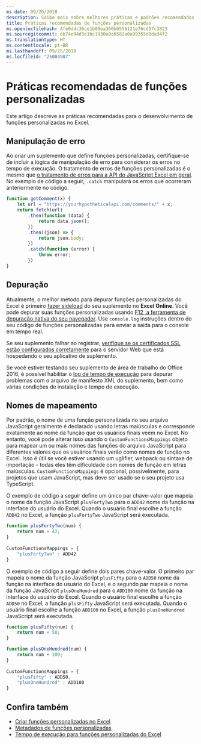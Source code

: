 ```yaml
---
ms.date: 09/20/2018
description: Saiba mais sobre melhores práticas e padrões recomendados para funções personalizadas do Excel.
title: Práticas recomendadas de funções personalizadas
ms.openlocfilehash: 4fe0ddc36ce1b08ea360bb556121e76cd57c3823
ms.sourcegitcommit: eb74e94d3e1bc1930a9c6582a0a99355d0da34f2
ms.translationtype: HT
ms.contentlocale: pt-BR
ms.lasthandoff: 09/25/2018
ms.locfileid: "25004907"
---
```

# <a name="custom-functions-best-practices"></a>Práticas recomendadas de funções personalizadas

Este artigo descreve as práticas recomendadas para o desenvolvimento de funções personalizadas no Excel.

## <a name="error-handling"></a>Manipulação de erro

Ao criar um suplemento que define funções personalizadas, certifique-se de incluir a lógica de manipulação de erro para considerar os erros no tempo de execução. O tratamento de erros de funções personalizadas é o mesmo que [o tratamento de erros para a API do JavaScript Excel em geral](excel-add-ins-error-handling.md). No exemplo de código a seguir, `.catch` manipulará os erros que ocorreram anteriormente no código.

```js
function getComment(x) {
    let url = "https://yourhypotheticalapi.com/comments/" + x; 
    return fetch(url)
        .then(function (data) {
            return data.json();
        })
        .then((json) => {
            return json.body;
        })
        .catch(function (error) {
            throw error;
        })
}
```

## <a name="debugging"></a>Depuração
Atualmente, o melhor método para depurar funções personalizadas do Excel é primeiro [fazer sideload](../testing/sideload-office-add-ins-for-testing.md) do seu suplemento no **Excel Online**. Você pode depurar suas funções personalizadas usando [F12, a ferramenta de depuração nativa do seu navegador](../testing/debug-add-ins-in-office-online.md). Use `console.log` instruções dentro do seu código de funções personalizadas para enviar a saída para o console em tempo real.

Se seu suplemento falhar ao registrar, [verifique se os certificados SSL estão configurados corretamente](https://github.com/OfficeDev/generator-office/blob/master/src/docs/ssl.md) para o servidor Web que está hospedando o seu aplicativo de suplemento.

Se você estiver testando seu suplemento de área de trabalho do Office 2016, é possível habilitar o [log de tempo de execução](../testing/troubleshoot-manifest.md#use-runtime-logging-to-debug-your-add-in) para depurar problemas com o arquivo de manifesto XML do suplemento, bem como várias condições de instalação e tempo de execução. 


## <a name="mapping-names"></a>Nomes de mapeamento

Por padrão, o nome de uma função personalizada no seu arquivo JavaScript geralmente é declarado usando letras maiúsculas e corresponde exatamente ao nome da função que os usuários finais veem no Excel. No entanto, você pode alterar isso usando o `CustomFunctionsMappings` objeto para mapear um ou mais nomes das funções do arquivo JavaScript para diferentes valores que os usuários finais verão como nomes de função no Excel. Isso é útil se você estiver usando um uglifier, webpack ou sintaxe de importação - todas eles têm dificuldade com nomes de função em letras maiúsculas. `CustomFunctionsMappings` é opcional, possivelmente, para projetos que usam JavaScript, mas deve ser usado se o seu projeto usa TypeScript.  
  
O exemplo de código a seguir define um único par chave-valor que mapeia o nome da função JavaScript `plusFortyTwo` para o `ADD42` nome da função na interface do usuário do Excel. Quando o usuário final escolhe a função `ADD42` no Excel, a função `plusFortyTwo` JavaScript será executada.

```js
function plusFortyTwo(num) {
    return num + 42;  
}  
  
CustomFunctionsMappings = {
    "plusFortyTwo" : ADD42
}
```

O exemplo de código a seguir define dois pares chave-valor. O primeiro par mapeia o nome da função JavaScript `plusFifty` para o `ADD50` nome da função na interface do usuário do Excel, e o segundo par mapeia o nome da função JavaScript `plusOneHundred` para o `ADD100` nome da função na interface do usuário do Excel. Quando o usuário final escolhe a função `ADD50` no Excel, a função `plusFifty` JavaScript será executada. Quando o usuário final escolhe a função `ADD100` no Excel, a função `plusOneHundred` JavaScript será executada.

```js
function plusFifty(num) {
    return num + 50;  
} 

function plusOneHundred(num) {
    return num + 100;  
}  
  
CustomFunctionsMappings = {
    "plusFifty" : ADD50,  
    "plusOneHundred" : ADD100
}
 ```

 ## <a name="see-also"></a>Confira também

- [Criar funções personalizadas no Excel](custom-functions-overview.md)
- [Metadados de funções personalizadas](custom-functions-json.md)
- [Tempo de execução para funções personalizadas do Excel](custom-functions-runtime.md)
